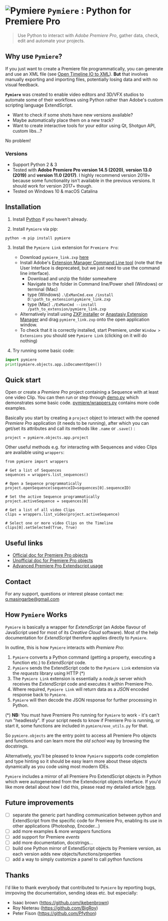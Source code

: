 # ![Pymiere](https://raw.githubusercontent.com/qmasingarbe/pymiere/master/logo.png) ```Pymiere``` : Python for Premiere Pro
> Use Python to interact with _Adobe Premiere Pro_, gather data, check, edit and automate your projects.

## Why use ```Pymiere```?
If you just want to create a Premiere file programmatically, you can  generate and use an XML file (see [Open Timeline IO to XML](https://opentimelineio.readthedocs.io/en/latest/tutorials/adapters.html#final-cut-pro-xml)). **But** that involves manually exporting and importing files, potentially losing data and with no visual feedback.

**```Pymiere```** was created to enable video editors and 3D/VFX studios to automate some of their workflows using Python rather than Adobe's custom scripting language ExtendScript.

- Want to check if some shots have new versions available?
- Maybe automatically place them on a new track?
- Want to create interactive tools for your editor using Qt, Shotgun API, custom libs...?

No problem!

### Versions
  * Support Python 2 & 3
  * Tested with **Adobe Premiere Pro version 14.5 (2020)**, **version 13.0 (2019)** and **version 11.0 (2017)**. I highly recommend version 2019+ because some functionality isn't available in the previous versions. It should work for version 2017+ though.
  * Tested on Windows 10 & macOS Catalina


## Installation

  1. Install [Python](https://www.python.org/downloads) if you haven't already.

  2. Install `Pymiere` via pip:

    python -m pip install pymiere

  3. Install the `Pymiere Link` extension for `Premiere Pro`:

      * Download `pymiere_link.zxp` [here](https://github.com/qmasingarbe/pymiere/blob/master/pymiere_link.zxp)
      * Install Adobe's [Extension Manager Command Line tool](https://partners.adobe.com/exchangeprogram/creativecloud/support/exman-com-line-tool.html) (note that the User Interface is deprecated, but we just need to use the command line interface).
        - Download and unzip the folder somewhere
        - Navigate to the folder in Command line/Power shell (Windows) or terminal (Mac)
        - type (Windows) `.\ExManCmd.exe /install D:\path_to_extension\pymiere_link.zxp`
        - type (Mac) `./ExManCmd --install /path_to_extension/pymiere_link.zxp`
      * Alternatively install using [ZXP installer](https://aescripts.com/learn/zxp-installer/) or [Anastasiy Extension Manager](http://install.anastasiy.com) and drag `pymiere_link.zxp` onto the open application window.
      * To check that it is correctly installed, start Premiere, under `Window > Extensions` you should see `Pymiere Link` (clicking on it will do nothing)


  4. Try running some basic code:
```python
import pymiere
print(pymiere.objects.app.isDocumentOpen())
```

## Quick start
Open or create a _Premiere Pro_ project containing a Sequence with at least one video Clip. You can then run or step through [demo.py](https://github.com/qmasingarbe/pymiere/blob/master/demo.py) which demonstrates some basic code. [pymiere/wrappers.py](https://github.com/qmasingarbe/pymiere/blob/master/pymiere/wrappers.py) contains more code examples.

Basically you start by creating a ```project``` object to interact with the opened _Premiere Pro_ application (it needs to be running), after which you can get/set its attributes and call its methods like ```.name``` or ```.save()``` :

    project = pymiere.objects.app.project

Other useful methods e.g. for interacting with Sequences and video Clips are available using ```wrappers```:

    from pymiere import wrappers

    # Get a list of Sequences
    sequences = wrappers.list_sequences()

    # Open a Sequence programmatically
    project.openSequence(sequenceID=sequences[0].sequenceID)

    # Set the active Sequence programmatically
    project.activeSequence = sequences[0]

    # Get a list of all video Clips
    clips = wrappers.list_video(project.activeSequence)

    # Select one or more video Clips on the Timeline
    clips[0].setSelected(True, True)

## Useful links
* [Official doc for Premiere Pro objects](http://ppro.aenhancers.com/)
* [Unofficial doc for Premiere Pro objects](http://www.brysonmichael.com/premiereapi/objects)
* [Advanced Premiere Pro Extendscript usage](https://github.com/Adobe-CEP/Samples/blob/master/PProPanel/jsx/PPRO/Premiere.jsx)

## Contact
For any support, questions or interest please contact me: <a href="mailto:q.masingarbe@gmail.com">q.masingarbe@gmail.com</a>

## How ```Pymiere``` Works
```Pymiere``` is basically a wrapper for _ExtendScript_ (an Adobe flavour of JavaScript used for most of its _Creative Cloud_ software).  Most of the help documentation for _ExtendScript_ therefore applies directly to ```Pymiere```.

In outline, this is how ```Pymiere``` interacts with _Premiere Pro_:
1. ```Pymiere``` converts a Python command (getting a property, executing a function etc.) to _ExtendScript_ code.
2. ```Pymiere``` sends the ExtendScript code to the `Pymiere Link` extension via the _requests_ library using HTTP (*)
3. The `Pymiere Link` extension is essentially a _node.js_ server which receives the _ExtendScript_ code and executes it within Premiere Pro.
4. Where required, `Pymiere Link` will return data as a _JSON_ encoded response back to ```Pymiere```.
5. ```Pymiere``` will then decode the JSON response for further processing in Python.

(*) **NB:** You must have Premiere Pro running for ```Pymiere``` to work - it's can't run "headlessly".  If your script needs to know if Premiere Pro is running, or start it, some functions are included in `pymiere/exe_utils.py` for that.

So `pymiere.objects` are the entry point to access all Premiere Pro objects and functions and can learn more the _old school_ way by browsing the docstrings.

Alternatively, you'll be pleased to know ```Pymiere``` supports code completion and type hinting so it should be easy learn more about these objects dynamically as you code using most modern IDEs.

```Pymiere``` includes a mirror of all Premiere Pro ExtendScript objects in Python which were autogenerated from the Extendscript objects interface.  If you'd like more detail about how I did this, please read my detailed article [here](https://www.linkedin.com/pulse/python-control-adobe-applications-quentin-masingarbe/).

## Future improvements
 - [ ] separate the generic part handling communication between python and ExtendScript from the specific code for Premiere Pro, enabling its use in other applications (Photoshop, Encoder...)
 - [ ] add more examples & more _wrappers_ functions
 - [ ] add support for Premiere _events_
 - [ ] add more documentation, docstrings...
 - [ ] build one Python mirror of ExtendScript objects by Premiere version, as each version adds new objects/functions/properties
 - [ ] add a way to simply customize a panel to call python functions

 ## Thanks
 I'd like to thank everybody that contributed to ```Pymiere``` by reporting bugs, imrpoving the documentation, sending ideas etc. but especially:
 - Isaac brown (https://github.com/ikebenbrown)
 - Roy Nieterau (https://github.com/BigRoy)
 - Peter Fison (https://github.com/Pfython)
